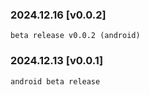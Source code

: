 ### 2024.12.16 [v0.0.2]

```
beta release v0.0.2 (android)
```

### 2024.12.13 [v0.0.1]

```
android beta release
```

